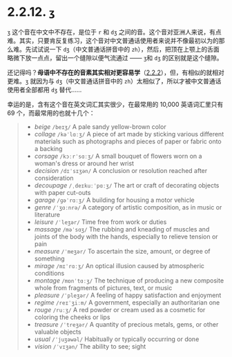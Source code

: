 # 2.2.12. `ʒ`

`ʒ` 这个音在中文中不存在，是位于 `r` 和 `dʒ` 之间的音。这个音对亚洲人来说，有点难。其实，只要肯反复练习，这个音对中文普通话使用者来说并不像最初以为的那么难。先试试说一下 `dʒ`（中文普通话拼音中的 `zh`），然后，把顶在上颚上的舌面略微下放一点点，留出一个缝隙以便气流通过 —— `ʒ`和 `dʒ` 的区别就是这个缝隙。

还记得吗？**母语中不存在的音素其实相对更容易学**（[2.2.2](14-fv)），但，有相似的就相对更难。`ʒ` 就因为与 `dʒ`（中文普通话拼音中的 `zh`）太相似了，所以才被中文普通话使用者全部都用 `dʒ` 替代……

幸运的是，含有这个音在英文词汇其实很少，在最常用的 10,000 英语词汇里只有 69 个，而最常用的也就十几个：

> * *beige* `/beɪʒ/`<span class="speak-word-inline" data-audio-uk="/audios/beige-uk.mp3" data-audio-us="/audios/beige-us.mp3"></span> A pale sandy yellow-brown color
> * *collage* `/kəˈlɑːʒ/`<span class="speak-word-inline" data-audio-uk="/audios/collage-uk.mp3" data-audio-us="/audios/collage-us.mp3"></span> A piece of art made by sticking various different materials such as photographs and pieces of paper or fabric onto a backing
> * *corsage* `/kɔːrˈsɑːʒ/`<span class="speak-word-inline" data-audio-uk="/audios/corsage-uk.mp3" data-audio-us="/audios/corsage-us.mp3"></span> A small bouquet of flowers worn on a woman's dress or around her wrist
> * *decision* `/dɪˈsɪʒən/`<span class="speak-word-inline" data-audio-uk="/audios/decision-uk.mp3" data-audio-us="/audios/decision-us.mp3"></span> A conclusion or resolution reached after consideration
> * *decoupage* `/ˌdeɪkuːˈpɑːʒ/`<span class="speak-word-inline" data-audio-uk="/audios/decoupage-uk.mp3" data-audio-us="/audios/decoupage-us.mp3"></span> The art or craft of decorating objects with paper cut-outs
> * *garage* `/ɡəˈrɑːʒ/`<span class="speak-word-inline" data-audio-uk="/audios/garage-uk.mp3" data-audio-us="/audios/garage-us.mp3"></span> A building for housing a motor vehicle
> * *genre* `/ˈʒɑːnrə/`<span class="speak-word-inline" data-audio-uk="/audios/genre-uk.mp3" data-audio-us="/audios/genre-us.mp3"></span> A category of artistic composition, as in music or literature
> * *leisure* `/ˈleʒər/`<span class="speak-word-inline" data-audio-uk="/audios/leisure-uk.mp3" data-audio-us="/audios/leisure-us.mp3"></span> Time free from work or duties
> * *massage* `/məˈsɑʒ/`<span class="speak-word-inline" data-audio-uk="/audios/massage-uk.mp3" data-audio-us="/audios/massage-us.mp3"></span> The rubbing and kneading of muscles and joints of the body with the hands, especially to relieve tension or pain
> * *measure* `/ˈmeʒər/`<span class="speak-word-inline" data-audio-uk="/audios/measure-uk.mp3" data-audio-us="/audios/measure-us.mp3"></span> To ascertain the size, amount, or degree of something
> * *mirage* `/mɪˈrɑːʒ/`<span class="speak-word-inline" data-audio-uk="/audios/mirage-uk.mp3" data-audio-us="/audios/mirage-us.mp3"></span> An optical illusion caused by atmospheric conditions
> * *montage* `/mɒnˈtɑːʒ/`<span class="speak-word-inline" data-audio-uk="/audios/montage-uk.mp3" data-audio-us="/audios/montage-us.mp3"></span> The technique of producing a new composite whole from fragments of pictures, text, or music
> * *pleasure* `/ˈpleʒər/`<span class="speak-word-inline" data-audio-uk="/audios/pleasure-uk.mp3" data-audio-us="/audios/pleasure-us.mp3"></span> A feeling of happy satisfaction and enjoyment
> * *regime* `/reɪˈʒiːm/`<span class="speak-word-inline" data-audio-uk="/audios/regime-uk.mp3" data-audio-us="/audios/regime-us.mp3"></span> A government, especially an authoritarian one
> * *rouge* `/ruːʒ/`<span class="speak-word-inline" data-audio-uk="/audios/rouge-uk.mp3" data-audio-us="/audios/rouge-us.mp3"></span> A red powder or cream used as a cosmetic for coloring the cheeks or lips
> * *treasure* `/ˈtreʒər/`<span class="speak-word-inline" data-audio-uk="/audios/treasure-uk.mp3" data-audio-us="/audios/treasure-us.mp3"></span> A quantity of precious metals, gems, or other valuable objects
> * *usual* `/ˈjuʒəwəl/`<span class="speak-word-inline" data-audio-uk="/audios/usual-uk.mp3" data-audio-us="/audios/usual-us.mp3"></span> Habitually or typically occurring or done
> * *vision* `/ˈvɪʒən/`<span class="speak-word-inline" data-audio-uk="/audios/vision-uk.mp3" data-audio-us="/audios/vision-us.mp3"></span> The ability to see; sight

